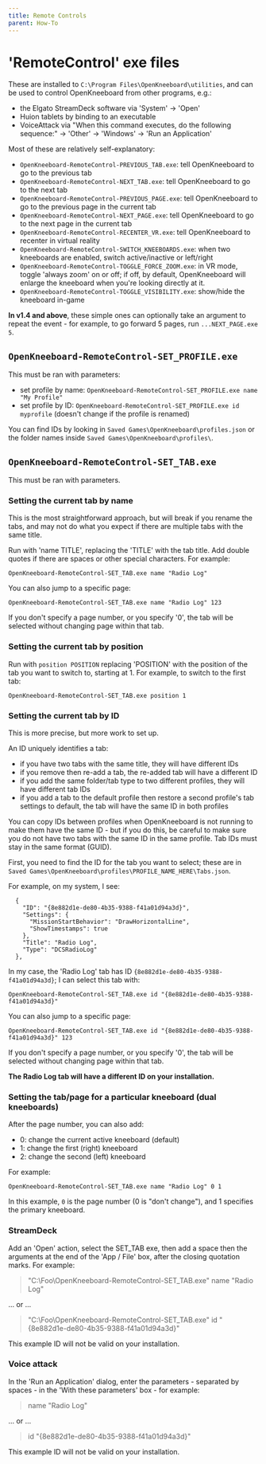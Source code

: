 ```yaml
---
title: Remote Controls
parent: How-To
---
```


# 'RemoteControl' exe files

These are installed to `C:\Program Files\OpenKneeboard\utilities`, and can be used to control OpenKneeboard from other programs, e.g.:

- the Elgato StreamDeck software via 'System' -> 'Open'
- Huion tablets by binding to an executable
- VoiceAttack via "When this command executes, do the following sequence:" -> 'Other' -> 'Windows' -> 'Run an Application'

Most of these are relatively self-explanatory:

- `OpenKneeboard-RemoteControl-PREVIOUS_TAB.exe`: tell OpenKneeboard to go to the previous tab
- `OpenKneeboard-RemoteControl-NEXT_TAB.exe`: tell OpenKneeboard to go to the next tab
- `OpenKneeboard-RemoteControl-PREVIOUS_PAGE.exe`: tell OpenKneeboard to go to the previous page in the current tab
- `OpenKneeboard-RemoteControl-NEXT_PAGE.exe`: tell OpenKneeboard to go to the next page in the current tab
- `OpenKneeboard-RemoteControl-RECENTER_VR.exe`: tell OpenKneeboard to recenter in virtual reality
- `OpenKneeboard-RemoteControl-SWITCH_KNEEBOARDS.exe`: when two kneeboards are enabled, switch active/inactive or left/right
- `OpenKneeboard-RemoteControl-TOGGLE_FORCE_ZOOM.exe`: in VR mode, toggle 'always zoom' on or off; if off, by default, OpenKneeboard will enlarge the kneeboard when you're looking directly at it.
- `OpenKneeboard-RemoteControl-TOGGLE_VISIBILITY.exe`: show/hide the kneeboard in-game

**In v1.4 and above**, these simple ones can optionally take an argument to repeat the event - for example, to go forward 5 pages, run `...NEXT_PAGE.exe 5`.

## `OpenKneeboard-RemoteControl-SET_PROFILE.exe`

This must be ran with parameters:

- set profile by name: `OpenKneeboard-RemoteControl-SET_PROFILE.exe name "My Profile"`
- set profile by ID: `OpenKneeboard-RemoteControl-SET_PROFILE.exe id myprofile` (doesn't change if the profile is renamed)

You can find IDs by looking in `Saved Games\OpenKneeboard\profiles.json` or the folder names inside `Saved Games\OpenKneeboard\profiles\`.

## `OpenKneeboard-RemoteControl-SET_TAB.exe`

This must be ran with parameters.

### Setting the current tab by name

This is the most straightforward approach, but will break if you rename the tabs, and may not do what you expect if there are multiple tabs with the same title.

Run with 'name TITLE', replacing the 'TITLE' with the tab title. Add double quotes if there are spaces or other special characters. For example:

    OpenKneeboard-RemoteControl-SET_TAB.exe name "Radio Log"

You can also jump to a specific page:

    OpenKneeboard-RemoteControl-SET_TAB.exe name "Radio Log" 123

If you don't specify a page number, or you specify '0', the tab will be selected without changing page within that tab.

### Setting the current tab by position

Run with `position POSITION` replacing 'POSITION' with the position of the tab you want to switch to, starting at 1. For example, to switch to the first tab:

    OpenKneeboard-RemoteControl-SET_TAB.exe position 1

### Setting the current tab by ID

This is more precise, but more work to set up.

An ID uniquely identifies a tab:
- if you have two tabs with the same title, they will have different IDs
- if you remove then re-add a tab, the re-added tab will have a different ID
- if you add the same folder/tab type to two different profiles, they will have different tab IDs
- if you add a tab to the default profile then restore a second profile's tab settings to default, the tab will have the same ID in both profiles

You can copy IDs between profiles when OpenKneeboard is not running to make them have the same ID - but if you do this, be careful to make sure you do not have two tabs with the same ID in the same profile. Tab IDs must stay in the same format (GUID).

First, you need to find the ID for the tab you want to select; these are in `Saved Games\OpenKneeboard\profiles\PROFILE_NAME_HERE\Tabs.json`.

For example, on my system, I see:

```
  {
    "ID": "{8e882d1e-de80-4b35-9388-f41a01d94a3d}",
    "Settings": {
      "MissionStartBehavior": "DrawHorizontalLine",
      "ShowTimestamps": true
    },
    "Title": "Radio Log",
    "Type": "DCSRadioLog"
  },
```

In my case, the 'Radio Log' tab has ID `{8e882d1e-de80-4b35-9388-f41a01d94a3d}`; I can select this tab with:

    OpenKneeboard-RemoteControl-SET_TAB.exe id "{8e882d1e-de80-4b35-9388-f41a01d94a3d}"

You can also jump to a specific page:

    OpenKneeboard-RemoteControl-SET_TAB.exe id "{8e882d1e-de80-4b35-9388-f41a01d94a3d}" 123

If you don't specify a page number, or you specify '0', the tab will be selected without changing page within that tab.

**The Radio Log tab will have a different ID on your installation.**

### Setting the tab/page for a particular kneeboard (dual kneeboards)

After the page number, you can also add:

- 0: change the current active kneeboard (default)
- 1: change the first (right) kneeboard
- 2: change the second (left) kneeboard

For example:

    OpenKneeboard-RemoteControl-SET_TAB.exe name "Radio Log" 0 1

In this example, `0` is the page number (0 is "don't change"), and 1 specifies the primary kneeboard.

### StreamDeck

Add an 'Open' action, select the SET_TAB exe, then add a space then the arguments at the end of the 'App / File' box, after the closing quotation marks. For example:

> "C:\Foo\OpenKneeboard-RemoteControl-SET_TAB.exe" name "Radio Log"

... or ...

> "C:\Foo\OpenKneeboard-RemoteControl-SET_TAB.exe" id "{8e882d1e-de80-4b35-9388-f41a01d94a3d}"

This example ID will not be valid on your installation.

### Voice attack

In the 'Run an Application' dialog, enter the parameters - separated by spaces - in the 'With these parameters' box - for example:

> name "Radio Log"

... or ...

> id "{8e882d1e-de80-4b35-9388-f41a01d94a3d}"

This example ID will not be valid on your installation.
